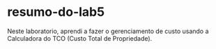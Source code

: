# resumo-do-lab5

Neste laboratorio, aprendi a fazer o gerenciamento de custo usando a Calculadora do TCO (Custo Total de Propriedade).
